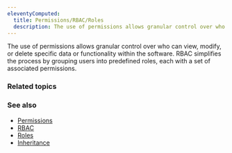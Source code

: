 ```yaml
---
eleventyComputed:
  title: Permissions/RBAC/Roles 
  description: The use of permissions allows granular control over who can view, modify, or delete specific data or functionality within the software.  RBAC simplifies the process by grouping users into predefined roles, each with a set of associated permissions. 
---
```


The use of permissions allows granular control over who can view, modify, or delete specific data or functionality within the software. RBAC simplifies the process by grouping users into predefined roles, each with a set of associated permissions. 

### Related topics  

### See also  

* [Permissions](https://docs.devolutions.net/rdm/windows/commands/administration/settings/system-settings/vault-management/batch-grant-access/#permissions)  
* [RBAC](https://docs.devolutions.net/rdm/windows/commands/administration/management/user-management/#user-groups)  
* [Roles](https://docs.devolutions.net/rdm/windows/commands/administration/management/user-management/#user-groups)
* [Inheritance](https://docs.devolutions.net/kb/remote-desktop-manager/knowledge-base/inheritance/)
